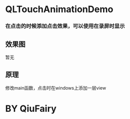 # QLTouchAnimationDemo
### 在点击的时候添加点击效果，可以使用在录屏时显示

## 效果图

 暂无

## 原理

修改main函数，点击时在windows上添加一层view

# BY QiuFairy 

